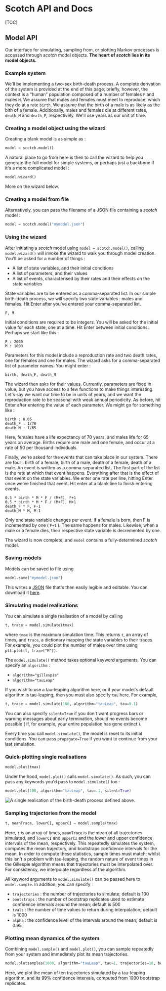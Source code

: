 # Scotch API and Docs

[TOC]

## Model API

Our interface for simulating, sampling from, or plotting Markov processes is accessed through _scotch_ model objects. **The heart of _scotch_ lies in its model objects.**



### Example system

We'll be implementing a two-sex birth-death process. A complete derivation of the system is provided at the end of this page; briefly, however, the context is a "human" population composed of a number of females `F` and males `M`. We assume that males and females must meet to reproduce, which they do at a rate `birth`. We assume that the birth of a male is as likely as the bith of a female. Additionally, males and females die at different rates, `death_M` and `death_F`, respectively. We'll use years as our unit of time.



### Creating a model object using the wizard

Creating a blank model is as simple as :
```python
model = scotch.model()
```

A natural place to go from here is then to call the wizard to help you generate the full model for simple systems, or perhaps just a backbone if it's a more complicated model :
```python
model.wizard()
```
More on the wizard below.





### Creating a model from file

Alternatively, you can pass the filename of a JSON file containing a _scotch_ model :
```python
model = scotch.model("mymodel.json")
```






### Using the wizard
After initiating a _scotch_ model using `model = scotch.model()`, calling `model.wizard()` will invoke the wizard to walk you through model creation. You'll be asked for a number of things :

- A list of state variables, and their initial conditions
- A list of parameters, and their values
- A list of events, characterised by their rates and their effects on the state variables

State variables are to be entered as a comma-separated list. In our simple birth-death process, we will specify two state variables : males and females. Hit Enter after you've entered your comma-separated list.
```
F, M
```

Initial conditions are required to be integers. You will be asked for the initial value for each state, one at a time. Hit Enter between initial conditions. Perhaps we start like this : 
```
F : 2000
M : 1000
```

Parameters for this model include a reproduction rate and two death rates, one for females and one for males. The wizard asks for a comma-separated list of parameter names. You might enter :
```
birth, death_F, death_M
```

The wizard then asks for their values. Currently, parameters are fixed in value, but you have access to a few functions to make things interesting. Let's say we want our time to be in units of years, and we want the reproduction rate to be seasonal with weak annual periodicity. As before, hit Enter after entering the value of each parameter. We might go for something like :
```
birth : 0.05
death_F : 1/70
death_M : 1/65

```
Here, females have a life expectancy of 70 years, and males life for 65 years on average. Births require one male and one female, and occur at a rate of 50 per thousand individuals.

Finally, we're asked for the events that can take place in our system. There are four : birth of a female, birth of a male, death of a female, death of a male. An event is written as a comma-separated list. The first part of the list is the rate at which that event happens. Everything after that is the effect of that event on the state variables. We enter one rate per line, hitting Enter once we've finished that event. Hit enter at a blank line to finish entering events.
```
0.5 * birth * M * F / (M+F), F+1
0.5 * birth * M * F / (M+F), M+1
death_F * F, F-1
death_M * M, M-1
```
Only one state variable changes per event. If a female is born, then F is incremented by one ( `F+1` ). The same happens for males. Likewise, when a male or a female dies, their respective state variable is decremented by one.

The wizard is now complete, and `model` contains a fully-determined _scotch_ model.






### Saving models
Models can be saved to file using
```python
model.save("mymodel.json")
```
This writes a [JSON](http://en.wikipedia.org/wiki/JSON) file that's then easily legible and editable. You can download it [here](/examples/files/birthdeath_wizard.json).




### Simulating model realisations
You can simulate a single realisation of a model by calling
```python
t, trace = model.simulate(tmax)
```
where `tmax` is the maximum simulation time. This returns `t`, an array of times, and `trace`, a dictionary mapping the state variables to their traces. For example, you could plot the number of males over time using `plt.plot(t, trace["M"])`.

The `model.simulate()` method takes optional keyword arguments. You can specify an `algorithm` :
- `algorithm="gillespie"`
- `algorithm="tauLeap"`

If you wish to use a tau-leaping algorithm here, or if your model's default algorithm is tau-leaping, then you must also specify `tau` here. For example,
```python
t, trace = model.simulate(100, algorithm="tauLeap", tau=0.1)
```

You can also specify `silent=True` if you don't want progress bars or warning messages about early termination, should no events become possible ( if, for example, your entire population has gone extinct ).

Every time you call `model.simulate()`, the model is reset to its initial conditions. You can pass `propagate=True` if you want to continue from your last simulation.





### Quick-plotting single realisations
```python
model.plot(tmax)
```

Under the hood, `model.plot()` calls `model.simulate()`. As such, you can pass any keywords you'd pass to `model.simulate()` too :
```python
model.plot(100, algorithm="tauLeap", tau=.1, silent=True)
```
![A single realisation of the birth-death process defined above.](/images/birthdeath.png)





### Sampling trajectories from the model
```python
t, meanTrace, lowerCI, upperCI = model.sample(tmax)
```
Here, `t` is an array of times, `meanTrace` is the mean of all trajectories simulated, and `lowerCI` and `upperCI` and the lower and upper confidence intervals of the mean, respectively. This repeatedly simulates the system, computes the mean trajectory, and bootstraps confidence intervals for the mean. In order to compute these statistics, sample times must match; whilst this isn't a problem with tau-leaping, the random nature of event times in the Gillespie algorithm means that trajectories must be interpolated over. For consistency, we interpolate regardless of the algorithm.

All keyword arguments to `model.simulate()` can be passed here to `model.sample`. In addition, you can specify :
- `trajectories` : the number of trajectories to simulate; default is 100
- `bootstraps` : the number of bootstrap replicates used to estimate confidence intervals around the mean; default is 500
- `tvals` : the number of time values to return during interpolation; default is 1000
- `alpha` : the confidence level of the intervals around the mean; default is 0.95




### Plotting mean dynamics of the system
Combining `model.sample()` and `model.plot()`, you can sample repeatedly from your system and immediately plot its mean trajectories.
```python
model.plotsamples(1000, algorithm="tauLeap", tau=1, trajectories=10, bootstraps=1000, alpha=0.99)
```
Here, we plot the mean of ten trajectories simulated by a tau-leaping algorithm, and its 99% confidence intervals, computed from 1000 bootstrap replicates.